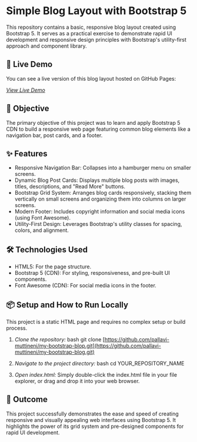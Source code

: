 # Simple Blog Layout with Bootstrap 5

This repository contains a basic, responsive blog layout created using Bootstrap 5. It serves as a practical exercise to demonstrate rapid UI development and responsive design principles with Bootstrap's utility-first approach and component library.

## 🚀 Live Demo

You can see a live version of this blog layout hosted on GitHub Pages:

[*View Live Demo*](https://pallavi-muttineni.github.io/my-bootstrap-blog/)

## 🎯 Objective

The primary objective of this project was to learn and apply Bootstrap 5 CDN to build a responsive web page featuring common blog elements like a navigation bar, post cards, and a footer.

## ✨ Features

* Responsive Navigation Bar: Collapses into a hamburger menu on smaller screens.
* Dynamic Blog Post Cards: Displays multiple blog posts with images, titles, descriptions, and "Read More" buttons.
* Bootstrap Grid System: Arranges blog cards responsively, stacking them vertically on small screens and organizing them into columns on larger screens.
* Modern Footer: Includes copyright information and social media icons (using Font Awesome).
* Utility-First Design: Leverages Bootstrap's utility classes for spacing, colors, and alignment.

## 🛠 Technologies Used

* HTML5: For the page structure.
* Bootstrap 5 (CDN): For styling, responsiveness, and pre-built UI components.
* Font Awesome (CDN): For social media icons in the footer.

## 📦 Setup and How to Run Locally

This project is a static HTML page and requires no complex setup or build process.

1.  *Clone the repository:*
    bash
    git clone [https://github.com/pallavi-muttineni/my-bootstrap-blop.git](https://github.com/pallavi-muttineni/my-bootstrap-blog.git)
    
2.  *Navigate to the project directory:*
    bash
    cd YOUR_REPOSITORY_NAME
    
3.  *Open index.html:* Simply double-click the index.html file in your file explorer, or drag and drop it into your web browser.



## 🎉 Outcome

This project successfully demonstrates the ease and speed of creating responsive and visually appealing web interfaces using Bootstrap 5. It highlights the power of its grid system and pre-designed components for rapid UI development.


